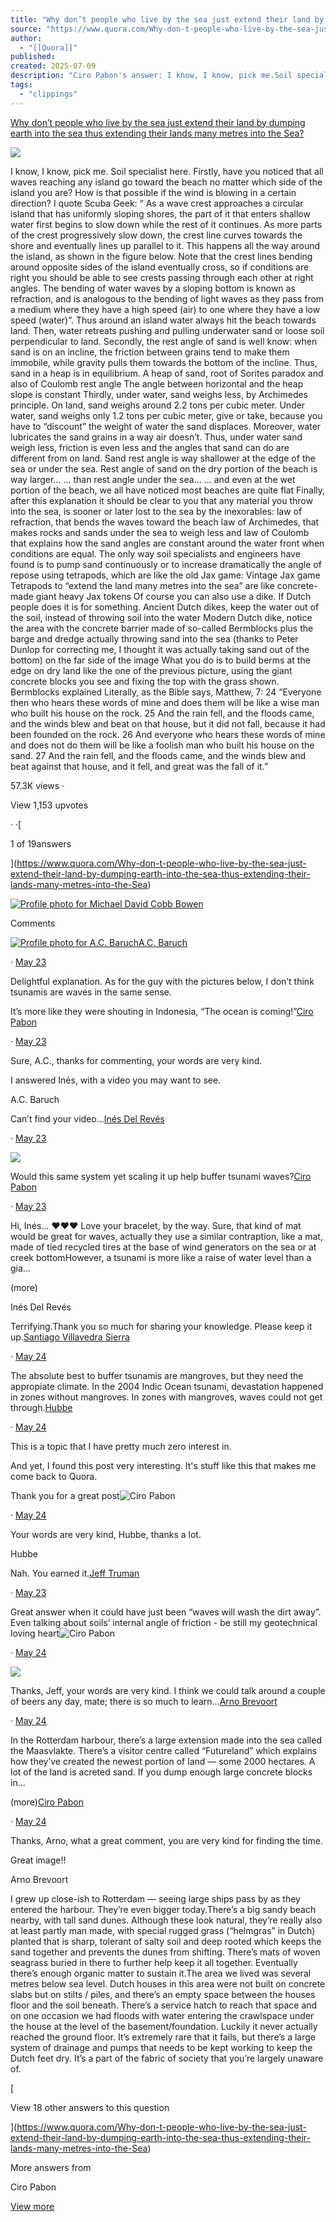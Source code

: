 ```yaml
---
title: "Why don’t people who live by the sea just extend their land by dumping earth into the sea thus extending their lands many metres into the..."
source: "https://www.quora.com/Why-don-t-people-who-live-by-the-sea-just-extend-their-land-by-dumping-earth-into-the-sea-thus-extending-their-lands-many-metres-into-the-Sea/answer/Ciro-Pabon?ch=10&oid=1477743861026638&share=5e2aa22b&srid=tIPY&target_type=answer"
author:
  - "[[Quora]]"
published:
created: 2025-07-09
description: "Ciro Pabon's answer: I know, I know, pick me.Soil specialist here.Firstly, have you noticed that all waves reaching any island go toward the beach no matter which side of the island you are?How is that possible if the wind is blowing in a certain direction?I quote Scuba Geek:“As a wave ..."
tags:
  - "clippings"
---
```

[Why don’t people who live by the sea just extend their land by dumping earth into the sea thus extending their lands many metres into the Sea?](https://www.quora.com/Why-don-t-people-who-live-by-the-sea-just-extend-their-land-by-dumping-earth-into-the-sea-thus-extending-their-lands-many-metres-into-the-Sea)

![](https://qph.cf2.quoracdn.net/main-qimg-d19f31233a7c778c8b15c434208aaedd)

I know, I know, pick me. Soil specialist here. Firstly, have you noticed that all waves reaching any island go toward the beach no matter which side of the island you are? How is that possible if the wind is blowing in a certain direction? I quote Scuba Geek: “ As a wave crest approaches a circular island that has uniformly sloping shores, the part of it that enters shallow water first begins to slow down while the rest of it continues. As more parts of the crest progressively slow down, the crest line curves towards the shore and eventually lines up parallel to it. This happens all the way around the island, as shown in the figure below. Note that the crest lines bending around opposite sides of the island eventually cross, so if conditions are right you should be able to see crests passing through each other at right angles. The bending of water waves by a sloping bottom is known as refraction, and is analogous to the bending of light waves as they pass from a medium where they have a high speed (air) to one where they have a low speed (water)”. Thus around an island water always hit the beach towards land. Then, water retreats pushing and pulling underwater sand or loose soil perpendicular to land. Secondly, the rest angle of sand is well know: when sand is on an incline, the friction between grains tend to make them immobile, while gravity pulls them towards the bottom of the incline. Thus, sand in a heap is in equilibrium. A heap of sand, root of Sorites paradox and also of Coulomb rest angle The angle between horizontal and the heap slope is constant Thirdly, under water, sand weighs less, by Archimedes principle. On land, sand weighs around 2.2 tons per cubic meter. Under water, sand weighs only 1.2 tons per cubic meter, give or take, because you have to “discount” the weight of water the sand displaces. Moreover, water lubricates the sand grains in a way air doesn’t. Thus, under water sand weigh less, friction is even less and the angles that sand can do are different from on land. Sand rest angle is way shallower at the edge of the sea or under the sea. Rest angle of sand on the dry portion of the beach is way larger… … than rest angle under the sea… … and even at the wet portion of the beach, we all have noticed most beaches are quite flat Finally, after this explanation it should be clear to you that any material you throw into the sea, is sooner or later lost to the sea by the inexorables: law of refraction, that bends the waves toward the beach law of Archimedes, that makes rocks and sands under the sea to weigh less and law of Coulomb that explains how the sand angles are constant around the water front when conditions are equal. The only way soil specialists and engineers have found is to pump sand continuously or to increase dramatically the angle of repose using tetrapods, which are like the old Jax game: Vintage Jax game Tetrapods to “extend the land many metres into the sea” are like concrete-made giant heavy Jax tokens Of course you can also use a dike. If Dutch people does it is for something. Ancient Dutch dikes, keep the water out of the soil, instead of throwing soil into the water Modern Dutch dike, notice the area with the concrete barrier made of so-called Bermblocks plus the barge and dredge actually throwing sand into the sea (thanks to Peter Dunlop for correcting me, I thought it was actually taking sand out of the bottom) on the far side of the image What you do is to build berms at the edge on dry land like the one of the previous picture, using the giant concrete blocks you see and fixing the top with the grass shown. Bermblocks explained Literally, as the Bible says, Matthew, 7: 24 “Everyone then who hears these words of mine and does them will be like a wise man who built his house on the rock. 25 And the rain fell, and the floods came, and the winds blew and beat on that house, but it did not fall, because it had been founded on the rock. 26 And everyone who hears these words of mine and does not do them will be like a foolish man who built his house on the sand. 27 And the rain fell, and the floods came, and the winds blew and beat against that house, and it fell, and great was the fall of it.”

57.3K views ·

View 1,153 upvotes

· ·[

1 of 19answers

](https://www.quora.com/Why-don-t-people-who-live-by-the-sea-just-extend-their-land-by-dumping-earth-into-the-sea-thus-extending-their-lands-many-metres-into-the-Sea)

[![Profile photo for Michael David Cobb Bowen](https://qph.cf2.quoracdn.net/main-thumb-17296487-100-nuswfmmvsmekbujhoikudktinmtidakz.jpeg)](https://www.quora.com/profile/Michael-David-Cobb-Bowen)

  

Comments

[![Profile photo for A.C. Baruch](https://qph.cf2.quoracdn.net/main-thumb-32078794-200-dvfscdyyehumdyoammilxhaqtlsqpxxv.jpeg)](https://www.quora.com/profile/A-C-Baruch)[A.C. Baruch](https://www.quora.com/profile/A-C-Baruch)

· [May 23](https://www.quora.com/Why-don-t-people-who-live-by-the-sea-just-extend-their-land-by-dumping-earth-into-the-sea-thus-extending-their-lands-many-metres-into-the-Sea/answer/Ciro-Pabon?comment_id=471999261&comment_type=2)

Delightful explanation. As for the guy with the pictures below, I don’t think tsunamis are waves in the same sense.

It’s more like they were shouting in Indonesia, “The ocean is coming!”[Ciro Pabon](https://www.quora.com/profile/Ciro-Pabon)

· [May 23](https://www.quora.com/Why-don-t-people-who-live-by-the-sea-just-extend-their-land-by-dumping-earth-into-the-sea-thus-extending-their-lands-many-metres-into-the-Sea/answer/Ciro-Pabon?comment_id=472004757&comment_type=2)

Sure, A.C., thanks for commenting, your words are very kind.

I answered Inés, with a video you may want to see.

A.C. Baruch

Can’t find your video…[Inés Del Revés](https://www.quora.com/profile/In%C3%A9s-Del-Rev%C3%A9s)

· [May 23](https://www.quora.com/Why-don-t-people-who-live-by-the-sea-just-extend-their-land-by-dumping-earth-into-the-sea-thus-extending-their-lands-many-metres-into-the-Sea/answer/Ciro-Pabon?comment_id=471983607&comment_type=2)

![](https://qph.cf2.quoracdn.net/main-qimg-a8918ec535e7438d918a9de8e1cc7861)

Would this same system yet scaling it up help buffer tsunami waves?[Ciro Pabon](https://www.quora.com/profile/Ciro-Pabon)

· [May 23](https://www.quora.com/Why-don-t-people-who-live-by-the-sea-just-extend-their-land-by-dumping-earth-into-the-sea-thus-extending-their-lands-many-metres-into-the-Sea/answer/Ciro-Pabon?comment_id=472008498&comment_type=2)

Hi, Inés… ♥♥♥ Love your bracelet, by the way. Sure, that kind of mat would be great for waves, actually they use a similar contraption, like a mat, made of tied recycled tires at the base of wind generators on the sea or at creek bottomHowever, a tsunami is more like a raise of water level than a gia…

(more)

Inés Del Revés

Terrifying.Thank you so much for sharing your knowledge. Please keep it up.[Santiago Villavedra Sierra](https://www.quora.com/profile/Santiago-Villavedra-Sierra)

· [May 24](https://www.quora.com/Why-don-t-people-who-live-by-the-sea-just-extend-their-land-by-dumping-earth-into-the-sea-thus-extending-their-lands-many-metres-into-the-Sea/answer/Ciro-Pabon?comment_id=472060007&comment_type=2)

The absolute best to buffer tsunamis are mangroves, but they need the appropiate climate. In the 2004 Indic Ocean tsunami, devastation happened in zones without mangroves. In zones with mangroves, waves could not get through.[Hubbe](https://www.quora.com/profile/Hubbe-4)

· [May 24](https://www.quora.com/Why-don-t-people-who-live-by-the-sea-just-extend-their-land-by-dumping-earth-into-the-sea-thus-extending-their-lands-many-metres-into-the-Sea/answer/Ciro-Pabon?comment_id=472042087&comment_type=2)

This is a topic that I have pretty much zero interest in.

And yet, I found this post very interesting. It's stuff like this that makes me come back to Quora.

Thank you for a great post![Ciro Pabon](https://www.quora.com/profile/Ciro-Pabon)

· [May 24](https://www.quora.com/Why-don-t-people-who-live-by-the-sea-just-extend-their-land-by-dumping-earth-into-the-sea-thus-extending-their-lands-many-metres-into-the-Sea/answer/Ciro-Pabon?comment_id=472052450&comment_type=2)

Your words are very kind, Hubbe, thanks a lot.

Hubbe

Nah. You earned it.[Jeff Truman](https://www.quora.com/profile/Jeff-Truman-1)

· [May 23](https://www.quora.com/Why-don-t-people-who-live-by-the-sea-just-extend-their-land-by-dumping-earth-into-the-sea-thus-extending-their-lands-many-metres-into-the-Sea/answer/Ciro-Pabon?comment_id=472016466&comment_type=2)

Great answer when it could have just been “waves will wash the dirt away”. Even talking about soils’ internal angle of friction - be still my geotechnical loving heart![Ciro Pabon](https://www.quora.com/profile/Ciro-Pabon)

· [May 24](https://www.quora.com/Why-don-t-people-who-live-by-the-sea-just-extend-their-land-by-dumping-earth-into-the-sea-thus-extending-their-lands-many-metres-into-the-Sea/answer/Ciro-Pabon?comment_id=472053856&comment_type=2)

![](https://qph.cf2.quoracdn.net/main-qimg-318a3ed749e446c9a0c887a5b1bccf03)

Thanks, Jeff, your words are very kind. I think we could talk around a couple of beers any day, mate; there is so much to learn…[Arno Brevoort](https://www.quora.com/profile/Arno-Brevoort)

· [May 24](https://www.quora.com/Why-don-t-people-who-live-by-the-sea-just-extend-their-land-by-dumping-earth-into-the-sea-thus-extending-their-lands-many-metres-into-the-Sea/answer/Ciro-Pabon?comment_id=472048247&comment_type=2)

In the Rotterdam harbour, there’s a large extension made into the sea called the Maasvlakte. There’s a visitor centre called “Futureland” which explains how they’ve created the newest portion of land — some 2000 hectares. A lot of the land is acreted sand. If you dump enough large concrete blocks in…

(more)[Ciro Pabon](https://www.quora.com/profile/Ciro-Pabon)

· [May 24](https://www.quora.com/Why-don-t-people-who-live-by-the-sea-just-extend-their-land-by-dumping-earth-into-the-sea-thus-extending-their-lands-many-metres-into-the-Sea/answer/Ciro-Pabon?comment_id=472056202&comment_type=2)

Thanks, Arno, what a great comment, you are very kind for finding the time.

Great image!!

Arno Brevoort

I grew up close-ish to Rotterdam — seeing large ships pass by as they entered the harbour. They’re even bigger today.There’s a big sandy beach nearby, with tall sand dunes. Although these look natural, they’re really also at least partly man made, with special rugged grass (“helmgras” in Dutch) planted that is sharp, tolerant of salty soil and deep rooted which keeps the sand together and prevents the dunes from shifting. There’s mats of woven seagrass buried in there to further help keep it all together. Eventually there’s enough organic matter to sustain it.The area we lived was several metres below sea level. Dutch houses in this area were not built on concrete slabs but on stilts / piles, and there’s an empty space between the houses floor and the soil beneath. There’s a service hatch to reach that space and on one occasion we had floods with water entering the crawlspace under the house at the level of the basement/foundation. Luckily it never actually reached the ground floor. It’s extremely rare that it fails, but there’s a large system of drainage and pumps that needs to be kept working to keep the Dutch feet dry. It’s a part of the fabric of society that you’re largely unaware of.

[

View 18 other answers to this question

](https://www.quora.com/Why-don-t-people-who-live-by-the-sea-just-extend-their-land-by-dumping-earth-into-the-sea-thus-extending-their-lands-many-metres-into-the-Sea)

More answers from

Ciro Pabon

[View more](https://www.quora.com/profile/Ciro-Pabon)